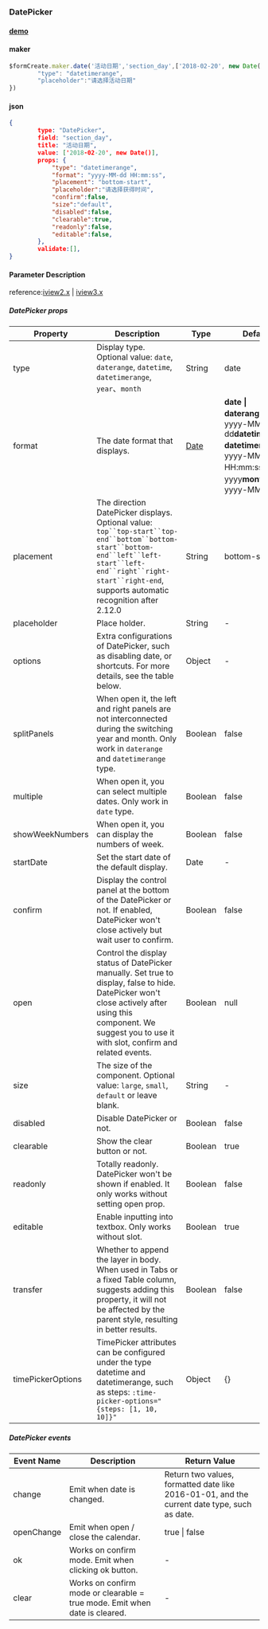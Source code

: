 ### DatePicker

#### [demo](https://jsrun.net/HehKp/edit)

#### maker
```js
$formCreate.maker.date('活动日期','section_day',['2018-02-20', new Date()]).props({
        "type": "datetimerange",
        "placeholder":"请选择活动日期"
})
```

#### json
```json
{
        type: "DatePicker",
        field: "section_day",
        title: "活动日期",
        value: ['2018-02-20', new Date()],
        props: {
            "type": "datetimerange",
            "format": "yyyy-MM-dd HH:mm:ss",
            "placement": "bottom-start",
            "placeholder":"请选择获得时间",
            "confirm":false,
            "size":"default",
            "disabled":false,
            "clearable":true,
            "readonly":false,
            "editable":false,
        },
        validate:[],
}
```

#### Parameter Description

reference:[iview2.x](http://v2.iviewui.com/components/date-picker#API) | [iview3.x](https://www.iviewui.com/components/date-picker#API)



##### DatePicker props

| Property            | Description                                                  | Type                        | Default                                                      |
| ------------------- | ------------------------------------------------------------ | --------------------------- | ------------------------------------------------------------ |
| type                | Display type. Optional value: `date`, `daterange`, `datetime`, `datetimerange`, `year`、`month` | String                      | date                                                         |
| format              | The date format that displays.                               | [ Date](javascript:void(0)) | **date \| daterange**： yyyy-MM-dd**datetime \| datetimerange**： yyyy-MM-dd HH:mm:ss**year**：yyyy**month**：yyyy-MM |
| placement           | The direction DatePicker displays. Optional value: `top``top-start``top-end``bottom``bottom-start``bottom-end``left``left-start``left-end``right``right-start``right-end`, supports automatic recognition after 2.12.0 | String                      | bottom-start                                                 |
| placeholder         | Place holder.                                                | String                      | -                                                            |
| options             | Extra configurations of DatePicker, such as disabling date, or shortcuts. For more details, see the table below. | Object                      | -                                                            |
| splitPanels        | When open it, the left and right panels are not interconnected during the switching year and month. Only work in `daterange` and `datetimerange` type. | Boolean                     | false                                                        |
| multiple            | When open it, you can select multiple dates. Only work in `date` type. | Boolean                     | false                                                        |
| showWeekNumbers   | When open it, you can display the numbers of week.           | Boolean                     | false                                                        |
| startDate          | Set the start date of the default display.                   | Date                        | -                                                            |
| confirm             | Display the control panel at the bottom of the DatePicker or not. If enabled, DatePicker won't close actively but wait user to confirm. | Boolean                     | false                                                        |
| open                | Control the display status of DatePicker manually. Set true to display, false to hide. DatePicker won't close actively after using this component. We suggest you to use it with slot, confirm and related events. | Boolean                     | null                                                         |
| size                | The size of the component. Optional value: `large`, `small`, `default` or leave blank. | String                      | -                                                            |
| disabled            | Disable DatePicker or not.                                   | Boolean                     | false                                                        |
| clearable           | Show the clear button or not.                                | Boolean                     | true                                                         |
| readonly            | Totally readonly. DatePicker won't be shown if enabled. It only works without setting open prop. | Boolean                     | false                                                        |
| editable            | Enable inputting into textbox. Only works without slot.      | Boolean                     | true                                                         |
| transfer            | Whether to append the layer in body. When used in Tabs or a fixed Table column, suggests adding this property, it will not be affected by the parent style, resulting in better results. | Boolean                     | false                                                        |
| timePickerOptions | TimePicker attributes can be configured under the type datetime and datetimerange, such as steps: `:time-picker-options="{steps: [1, 10, 10]}"` | Object                      | {}                                                           |

##### DatePicker events

| Event Name  | Description                                                  | Return Value                                                 |
| ----------- | ------------------------------------------------------------ | ------------------------------------------------------------ |
| change      | Emit when date is changed.                                   | Return two values, formatted date like 2016-01-01, and the current date type, such as date. |
| openChange | Emit when open / close the calendar.                         | true \| false                                                |
| ok          | Works on confirm mode. Emit when clicking ok button.         | -                                                            |
| clear       | Works on confirm mode or clearable = true mode. Emit when date is cleared. | -                                                            |


